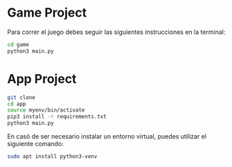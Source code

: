# Game Project

Para correr el juego debes seguir las siguientes instrucciones en la terminal:

```sh
cd game
python3 main.py
```
# App Project

```sh
git clone
cd app
source myenv/bin/activate
pip3 install -r requirements.txt
python3 main.py
```

En casó de ser necesario instalar un entorno virtual, puedes utilizar el siguiente comando:


```sh
sudo apt install python3-venv
```
